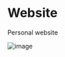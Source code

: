 # Website
Personal website

![image](https://user-images.githubusercontent.com/120138460/236317165-e365a6f3-20f9-4502-be5d-ec6d55370566.png)
